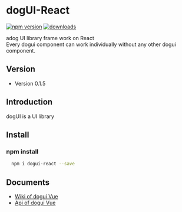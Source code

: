 # dogUI-React

[![npm version](https://badge.fury.io/js/dogui-react.svg)](https://badge.fury.io/js/dogui-react)
[![downloads](https://img.shields.io/npm/dm/dogui-react.svg)](https://badge.fury.io/js/dogui-react)

adog UI library frame work on React  
Every dogui component can work individually without any other dogui component.

## Version

-   Version 0.1.5

## Introduction

dogUI is a UI library 

## Install

### npm install

```bash
  npm i dogui-react --save
```

## Documents

- [Wiki of dogui Vue](https://github.com/adogio/dogUI/wiki/Vue)
- [Api of dogui Vue](https://github.com/adogio/dogUI/wiki/Vue-api)